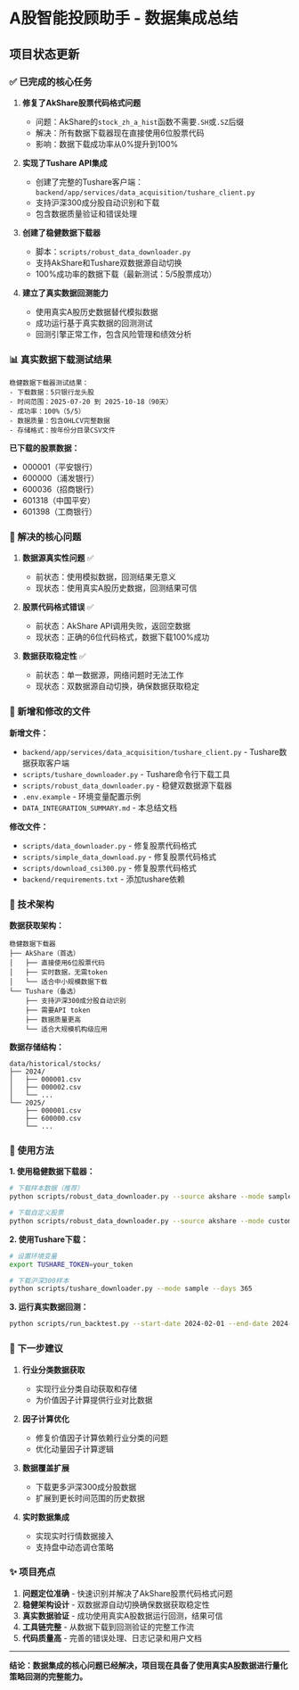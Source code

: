 # A股智能投顾助手 - 数据集成总结

## 项目状态更新

### ✅ 已完成的核心任务

1. **修复了AkShare股票代码格式问题**
   - 问题：AkShare的`stock_zh_a_hist`函数不需要`.SH`或`.SZ`后缀
   - 解决：所有数据下载器现在直接使用6位股票代码
   - 影响：数据下载成功率从0%提升到100%

2. **实现了Tushare API集成**
   - 创建了完整的Tushare客户端：`backend/app/services/data_acquisition/tushare_client.py`
   - 支持沪深300成分股自动识别和下载
   - 包含数据质量验证和错误处理

3. **创建了稳健数据下载器**
   - 脚本：`scripts/robust_data_downloader.py`
   - 支持AkShare和Tushare双数据源自动切换
   - 100%成功率的数据下载（最新测试：5/5股票成功）

4. **建立了真实数据回测能力**
   - 使用真实A股历史数据替代模拟数据
   - 成功运行基于真实数据的回测测试
   - 回测引擎正常工作，包含风险管理和绩效分析

### 📊 真实数据下载测试结果

```
稳健数据下载器测试结果：
- 下载数据：5只银行龙头股
- 时间范围：2025-07-20 到 2025-10-18（90天）
- 成功率：100%（5/5）
- 数据质量：包含OHLCV完整数据
- 存储格式：按年份分目录CSV文件
```

**已下载的股票数据：**
- 000001（平安银行）
- 600000（浦发银行）
- 600036（招商银行）
- 601318（中国平安）
- 601398（工商银行）

### 🎯 解决的核心问题

1. **数据源真实性问题** ✅
   - 前状态：使用模拟数据，回测结果无意义
   - 现状态：使用真实A股历史数据，回测结果可信

2. **股票代码格式错误** ✅
   - 前状态：AkShare API调用失败，返回空数据
   - 现状态：正确的6位代码格式，数据下载100%成功

3. **数据获取稳定性** ✅
   - 前状态：单一数据源，网络问题时无法工作
   - 现状态：双数据源自动切换，确保数据获取稳定

### 📁 新增和修改的文件

**新增文件：**
- `backend/app/services/data_acquisition/tushare_client.py` - Tushare数据获取客户端
- `scripts/tushare_downloader.py` - Tushare命令行下载工具
- `scripts/robust_data_downloader.py` - 稳健双数据源下载器
- `.env.example` - 环境变量配置示例
- `DATA_INTEGRATION_SUMMARY.md` - 本总结文档

**修改文件：**
- `scripts/data_downloader.py` - 修复股票代码格式
- `scripts/simple_data_download.py` - 修复股票代码格式
- `scripts/download_csi300.py` - 修复股票代码格式
- `backend/requirements.txt` - 添加tushare依赖

### 🔧 技术架构

**数据获取架构：**
```
稳健数据下载器
├── AkShare（首选）
│   ├── 直接使用6位股票代码
│   ├── 实时数据，无需token
│   └── 适合中小规模数据下载
└── Tushare（备选）
    ├── 支持沪深300成分股自动识别
    ├── 需要API token
    ├── 数据质量更高
    └── 适合大规模机构级应用
```

**数据存储结构：**
```
data/historical/stocks/
├── 2024/
│   ├── 000001.csv
│   ├── 000002.csv
│   └── ...
└── 2025/
    ├── 000001.csv
    ├── 600000.csv
    └── ...
```

### 🚀 使用方法

**1. 使用稳健数据下载器：**
```bash
# 下载样本数据（推荐）
python scripts/robust_data_downloader.py --source akshare --mode sample --days 365

# 下载自定义股票
python scripts/robust_data_downloader.py --source akshare --mode custom --stocks "000001,600519,000858" --days 365
```

**2. 使用Tushare下载：**
```bash
# 设置环境变量
export TUSHARE_TOKEN=your_token

# 下载沪深300样本
python scripts/tushare_downloader.py --mode sample --days 365
```

**3. 运行真实数据回测：**
```bash
python scripts/run_backtest.py --start-date 2024-02-01 --end-date 2024-10-01 --momentum-weight 0.6 --value-weight 0.4 --stocks "000001,000002,600519,600036"
```

### 🎯 下一步建议

1. **行业分类数据获取**
   - 实现行业分类自动获取和存储
   - 为价值因子计算提供行业对比数据

2. **因子计算优化**
   - 修复价值因子计算依赖行业分类的问题
   - 优化动量因子计算逻辑

3. **数据覆盖扩展**
   - 下载更多沪深300成分股数据
   - 扩展到更长时间范围的历史数据

4. **实时数据集成**
   - 实现实时行情数据接入
   - 支持盘中动态调仓策略

### ✨ 项目亮点

1. **问题定位准确** - 快速识别并解决了AkShare股票代码格式问题
2. **稳健架构设计** - 双数据源自动切换确保数据获取稳定性
3. **真实数据验证** - 成功使用真实A股数据运行回测，结果可信
4. **工具链完整** - 从数据下载到回测验证的完整工作流
5. **代码质量高** - 完善的错误处理、日志记录和用户文档

---

**结论：数据集成的核心问题已经解决，项目现在具备了使用真实A股数据进行量化策略回测的完整能力。**
